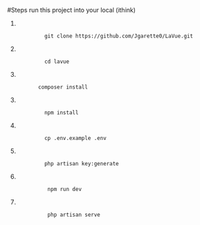 


  #Steps run this project into your local (ithink)


1.
        
                git clone https://github.com/Jgarette0/LaVue.git

        
2.
        
                cd lavue
        
3.
        
              composer install
        
3.
        
                npm install
        
4.
        
                cp .env.example .env
        
5.
        
                php artisan key:generate

6.
        
                 npm run dev
        
7.
        
                 php artisan serve
        


    
